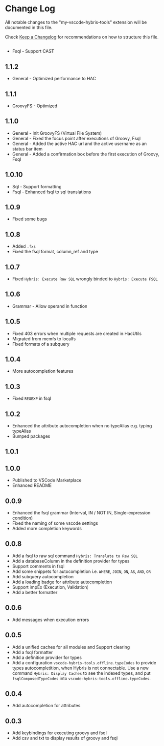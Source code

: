 # Change Log

All notable changes to the "my-vscode-hybris-tools" extension will be documented in this file.

Check [Keep a Changelog](http://keepachangelog.com/) for recommendations on how to structure this file.

## 

- Fsql - Support CAST

## 1.1.2

- General - Optimized performance to HAC

## 1.1.1

- GroovyFS - Optimized

## 1.1.0

- General - Init GroovyFS (Virtual File System)
- General - Fixed the focus point after executions of Groovy, Fsql
- General - Added the active HAC url and the active username as an status bar item
- General - Added a confirmation box before the first execution of Groovy, Fsql

## 1.0.10

- Sql  - Support formatting
- Fsql - Enhanced fsql to sql translations

## 1.0.9

- Fixed some bugs

## 1.0.8

- Added `.fxs`
- Fixed the fsql format, column_ref and type

## 1.0.7

- Fixed `Hybris: Execute Raw SQL` wrongly binded to `Hybris: Execute FSQL`

## 1.0.6

- Grammar - Allow operand in function

## 1.0.5

- Fixed 403 errors when multiple requests are created in HacUtils
- Migrated from memfs to localfs
- Fixed formats of a subquery

## 1.0.4

- More autocompletion features

## 1.0.3

- Fixed `REGEXP` in fsql

## 1.0.2

- Enhanced the attribute autocompletion when no typeAlias e.g. typing typeAlias
- Bumped packages

## 1.0.1
## 1.0.0

- Published to VSCode Marketplace
- Enhanced README

## 0.0.9

- Enhanced the fsql grammar (Interval, IN / NOT IN, Single-expression condition)
- Fixed the naming of some vscode settings
- Added more completion keywords

## 0.0.8

- Add a fsql to raw sql command `Hybris: Translate to Raw SQL`
- Add a databaseColumn in the definition provider for types
- Support comments in fsql
- Add some snippets for autocompletion i.e. `WHERE`, `JOIN`, `ON`, `AS`, `AND`, `OR`
- Add subquery autocompletion
- Add a loading badge for attribute autocompletion
- Support impEx (Execution, Validation)
- Add a better formatter

## 0.0.6

- Add messages when execution errors

## 0.0.5

- Add a unified caches for all modules and Support clearing
- Add a fsql formatter
- Add a definition provider for types
- Add a configuration `vscode-hybris-tools.offline.typeCodes` to provide types autocompletition, when Hybris is not connectable.
  Use a new command `Hybris: Display Caches` to see the indexed types, and put `fsqlComposedTypeCodes` into `vscode-hybris-tools.offline.typeCodes`.

## 0.0.4

- Add autocompletion for attributes

## 0.0.3

- Add keybindings for executing groovy and fsql
- Add csv and txt to display results of groovy and fsql
